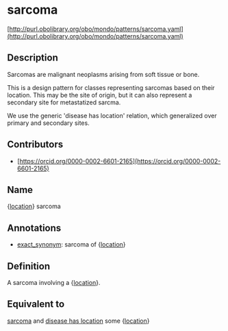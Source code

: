 # sarcoma 

[http://purl.obolibrary.org/obo/mondo/patterns/sarcoma.yaml](http://purl.obolibrary.org/obo/mondo/patterns/sarcoma.yaml)
## Description 



Sarcomas are malignant neoplasms arising from soft tissue or bone.

This is a design pattern for classes representing sarcomas based on their location. This may be the site of origin, but it can also represent a secondary site for metastatized sarcma.

We use the generic 'disease has location' relation, which generalized over primary and secondary sites.
## Contributors 
* [https://orcid.org/0000-0002-6601-2165](https://orcid.org/0000-0002-6601-2165) 
## Name 

{[location](http://www.w3.org/2002/07/owl#Thing)} sarcoma

## Annotations 

* [exact_synonym](http://www.geneontology.org/formats/oboInOwl#hasExactSynonym): sarcoma of {[location](http://www.w3.org/2002/07/owl#Thing)}

## Definition 

A sarcoma involving a {[location](http://www.w3.org/2002/07/owl#Thing)}.

## Equivalent to 

[sarcoma](http://purl.obolibrary.org/obo/MONDO_0005089) and [disease has location](http://purl.obolibrary.org/obo/RO_0004026) some {[location](http://www.w3.org/2002/07/owl#Thing)}

